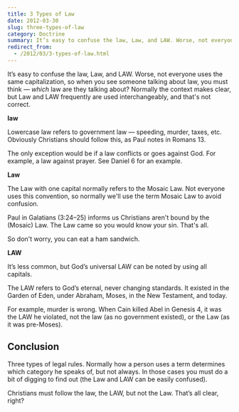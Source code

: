 ```yaml
---
title: 3 Types of Law
date: 2012-03-30
slug: three-types-of-law
category: Doctrine
summary: It’s easy to confuse the law, Law, and LAW. Worse, not everyone uses the same capitalization, so when you see someone talking about law, you must think — which law are they talking about? Normally the context makes clear, but Law and LAW frequently are used interchangeably, and that’s not correct.
redirect_from:
  - /2012/03/3-types-of-law.html
---
```



It’s easy to confuse the law, Law, and LAW. Worse, not everyone uses the
same capitalization, so when you see someone talking about law, you must
think — *which* law are they talking about? Normally the context makes
clear, but Law and LAW frequently are used interchangeably, and that's
not correct.

**law**

Lowercase law refers to government law — speeding, murder, taxes, etc.
Obviously Christians should follow this, as Paul notes in Romans 13.

The only exception would be if a law conflicts or goes against God. For
example, a law against prayer. See Daniel 6 for an example.

**Law**

The Law with one capital normally refers to the Mosaic Law. Not everyone
uses this convention, so normally we'll use the term Mosaic Law to avoid
confusion.

Paul in Galatians (3:24–25) informs us Christians aren't bound by the (Mosaic) Law. The Law came so you would know your sin. That's all.

So don't worry, you can eat a ham sandwich.

**LAW**

It’s less common, but God’s universal LAW can be noted by using all capitals.

The LAW refers to God’s eternal, never changing standards. It existed in
the Garden of Eden, under Abraham, Moses, in the New Testament, and
today.

For example, murder is wrong. When Cain killed Abel in Genesis 4, it was
the LAW he violated, not the law (as no government existed), or the Law
(as it was pre-Moses).

Conclusion
----------

Three types of legal rules. Normally how a person uses a term determines
which category he speaks of, but not always. In those cases you must do
a bit of digging to find out (the Law and LAW can be easily confused).

Christians must follow the law, the LAW, but not the Law. That’s all
clear, right?

